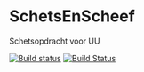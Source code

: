 # SchetsEnScheef
Schetsopdracht voor UU

[![Build status](https://ci.appveyor.com/api/projects/status/i37v7ca1af2flrgp?svg=true)](https://ci.appveyor.com/project/spasticVerbalizer/schetsenscheef)
[![Build Status](https://travis-ci.org/spasticVerbalizer/SchetsEnScheef.svg?branch=master)](https://travis-ci.org/spasticVerbalizer/SchetsEnScheef)
